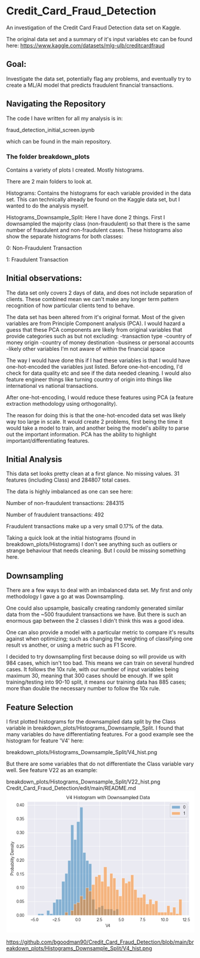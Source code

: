 # Credit_Card_Fraud_Detection
An investigation of the Credit Card Fraud Detection data set on Kaggle.

The original data set and a summary of it's input variables etc can be found here:
https://www.kaggle.com/datasets/mlg-ulb/creditcardfraud

## Goal:

Investigate the data set, potentially flag any problems, and eventually try to create a ML/AI model that predicts fraudulent financial transactions.

## Navigating the Repository

The code I have written for all my analysis is in:

fraud_detection_initial_screen.ipynb

which can be found in the main repository.

### The folder breakdown_plots

Contains a variety of plots I created.  Mostly histograms.

There are 2 main folders to look at.

Histograms: Contains the histograms for each variable provided in the data set.  This can technically already be found on the Kaggle data set, but I wanted to do the analysis myself.

Histograms_Downsample_Split: Here I have done 2 things. First I downsampled the majority class (non-fraudulent) so that there is the same number of fraudulent and non-fraudulent cases. These histograms also show the separate histograms for both classes:

0: Non-Fraudulent Transaction

1: Fraudulent Transaction

## Initial observations:

The data set only covers 2 days of data, and does not include separation of clients.  These combined mean we can't make any longer term pattern recognition of how particular clients tend to behave.

The data set has been altered from it's original format.  Most of the given variables are from Principle Component analysis (PCA).  I would hazard a guess that these PCA components are likely from original variables that provide categories such as but not excluding:
-transaction type
-country of money origin
-country of money destination
-business or personal accounts
-likely other variables I'm not aware of within the financial space

The way I would have done this if I had these variables is that I would have one-hot-encoded the variables just listed.  Before one-hot-encoding, I'd check for data quality etc and see if the data needed cleaning.  I would also feature engineer things like turning country of origin into things like international vs national transactions.

After one-hot-encoding, I would reduce these features using PCA (a feature extraction methodology using orthogonality).

The reason for doing this is that the one-hot-encoded data set was likely way too large in scale.  It would create 2 problems, first being the time it would take a model to train, and another being the model's ability to parse out the important information.  PCA has the ability to highlight important/differentiating features.

## Initial Analysis

This data set looks pretty clean at a first glance.  No missing values. 31 features (including Class) and 284807 total cases.

The data is highly imbalanced as one can see here:

Number of non-fraudulent transactions: 284315

Number of fraudulent transactions: 492

Fraudulent transactions make up a very small 0.17% of the data.

Taking a quick look at the initial histograms (found in breakdown_plots/Histograms) I don't see anything such as outliers or strange behaviour that needs cleaning.  But I could be missing something here.

## Downsampling

There are a few ways to deal with an imbalanced data set.  My first and only methodology I gave a go at was Downsampling.

One could also upsample, basically creating randomly generated similar data from the ~500 fraudulent transactions we have.  But there is such an enormous gap between the 2 classes I didn't think this was a good idea.

One can also provide a model with a particular metric to compare it's results against when optimizing; such as changing the weighting of classifying one result vs another, or using a metric such as F1 Score.

I decided to try downsampling first because doing so will provide us with 984 cases, which isn't too bad.  This means we can train on several hundred cases.  It follows the 10x rule, with our number of input variables being maximum 30, meaning that 300 cases should be enough.  If we split training/testing into 90-10 split, it means our training data has 885 cases; more than double the necessary number to follow the 10x rule.

## Feature Selection

I first plotted histograms for the downsampled data split by the Class variable in breakdown_plots/Histograms_Downsample_Split.  I found that many variables do have differentiating features.  For a good example see the histogram for feature 'V4' here:

breakdown_plots/Histograms_Downsample_Split/V4_hist.png

But there are some variables that do not differentiate the Class variable vary well.  See feature V22 as an example:

breakdown_plots/Histograms_Downsample_Split/V22_hist.png
Credit_Card_Fraud_Detection/edit/main/README.md
![V4 Histogram Split](https://github.com/bgoodman90/Credit_Card_Fraud_Detection/blob/main/breakdown_plots/Histograms_Downsample_Split/V4_hist.png)

https://github.com/bgoodman90/Credit_Card_Fraud_Detection/blob/main/breakdown_plots/Histograms_Downsample_Split/V4_hist.png



